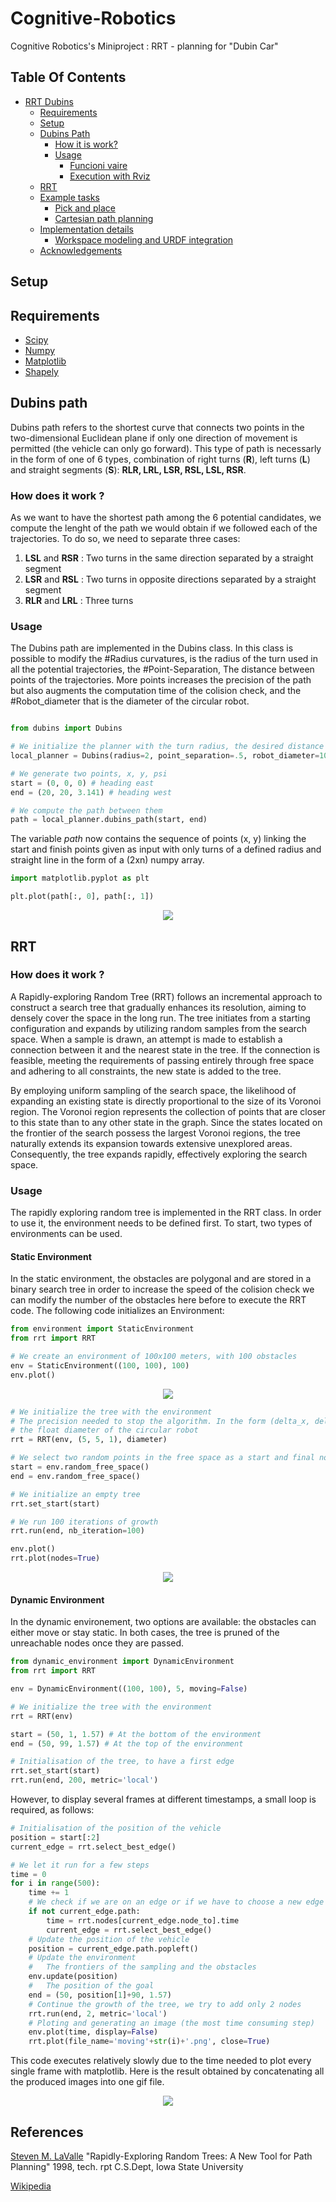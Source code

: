 # Cognitive-Robotics
Cognitive Robotics's Miniproject : RRT - planning for "Dubin Car"

## Table Of Contents

- [RRT Dubins](#RRT-Dubins)
  * [Requirements](#requirements)
  * [Setup](#setup)
  * [Dubins Path](#dubins-path)
    + [How it is work?](#how-it-is-work)
    + [Usage](#usage)
      + [Funcioni vaire](#standalone-execution)
      + [Execution with Rviz](#execution-with-rviz)
  * [RRT](#rrt)
  * [Example tasks](#example-tasks)
    + [Pick and place](#pick-and-place)
    + [Cartesian path planning](#cartesian-path-planning)
  * [Implementation details](#implementation-details)
    + [Workspace modeling and URDF integration](#workspace-modeling-and-urdf-integration)
  * [Acknowledgements](#acknowledgements)



## Setup

## Requirements

- [Scipy](https://www.scipy.org)
- [Numpy](https://numpy.org)
- [Matplotlib](https://matplotlib.org)
- [Shapely](https://pypi.org/project/Shapely)

## Dubins path

Dubins path refers to the shortest curve that connects two points in the two-dimensional Euclidean plane if only one direction of movement is permitted (the vehicle can only go forward). This type of path is necessarly in the form of one of 6 types, combination of right turns (**R**), left turns (**L**) and straight segments (**S**): **RLR, LRL, LSR, RSL, LSL, RSR**.

### How does it work ?

As we want to have the shortest path among the 6 potential candidates, we compute the lenght of the path we would obtain if we followed each of the trajectories. To do so, we need to separate three cases:
  1. **LSL** and **RSR** : Two turns in the same direction separated by a straight segment
  2. **LSR** and **RSL** : Two turns in opposite directions separated by a straight segment
  3. **RLR** and **LRL** : Three turns

### Usage 

The Dubins path are implemented in the Dubins class. 
In this class is possible to modify the #Radius curvatures, is the radius of the turn used in all the potential trajectories, the #Point-Separation, The distance between points of the trajectories. More points increases the precision of the path but also augments the computation time of the colision check, and the #Robot_diameter that is the diameter of the circular robot.

```python

from dubins import Dubins

# We initialize the planner with the turn radius, the desired distance between consecutive points, and robot_diameter
local_planner = Dubins(radius=2, point_separation=.5, robot_diameter=10)

# We generate two points, x, y, psi
start = (0, 0, 0) # heading east
end = (20, 20, 3.141) # heading west

# We compute the path between them
path = local_planner.dubins_path(start, end)
```
The variable *path* now contains the sequence of points (x, y) linking the start and finish points given as input with only turns of a defined radius and straight line in the form of a (2xn) numpy array.

```python
import matplotlib.pyplot as plt

plt.plot(path[:, 0], path[:, 1])
```
<p align="center">
  <img src="docs/1200px-Dubins1.svg.png">
</p>

## RRT

### How does it work ?

A Rapidly-exploring Random Tree (RRT) follows an incremental approach to construct a search tree that gradually enhances its resolution, aiming to densely cover the space in the long run. The tree initiates from a starting configuration and expands by utilizing random samples from the search space. When a sample is drawn, an attempt is made to establish a connection between it and the nearest state in the tree. If the connection is feasible, meeting the requirements of passing entirely through free space and adhering to all constraints, the new state is added to the tree.

By employing uniform sampling of the search space, the likelihood of expanding an existing state is directly proportional to the size of its Voronoi region. The Voronoi region represents the collection of points that are closer to this state than to any other state in the graph. Since the states located on the frontier of the search possess the largest Voronoi regions, the tree naturally extends its expansion towards extensive unexplored areas. Consequently, the tree expands rapidly, effectively exploring the search space.

### Usage

The rapidly exploring random tree is implemented in the RRT class.
In order to use it, the environment needs to be defined first. To start, two types of environments can be used.

#### Static Environment

In the static environment, the obstacles are polygonal and are stored in a binary search tree in order to increase the speed of the colision check we can modify the number of the obstacles here before to execute the RRT code.
The following code initializes an Environment:
```python
from environment import StaticEnvironment
from rrt import RRT

# We create an environment of 100x100 meters, with 100 obstacles
env = StaticEnvironment((100, 100), 100)
env.plot()
```
<p align="center">
  <img src="docs/without_nodes.png">
</p>

```python
# We initialize the tree with the environment
# The precision needed to stop the algorithm. In the form (delta_x, delta_y, delta_psi)
# the float diameter of the circular robot
rrt = RRT(env, (5, 5, 1), diameter)

# We select two random points in the free space as a start and final node
start = env.random_free_space()
end = env.random_free_space()

# We initialize an empty tree
rrt.set_start(start)

# We run 100 iterations of growth
rrt.run(end, nb_iteration=100)

env.plot()
rrt.plot(nodes=True)
```
<p align="center">
  <img src="docs/output.png">
</p>

#### Dynamic Environment
In the dynamic environement, two options are available: the obstacles can either move or stay static. In both cases, the tree is pruned of the unreachable nodes once they are passed.

```python
from dynamic_environment import DynamicEnvironment
from rrt import RRT

env = DynamicEnvironment((100, 100), 5, moving=False)

```

```python
# We initialize the tree with the environment
rrt = RRT(env)

start = (50, 1, 1.57) # At the bottom of the environment
end = (50, 99, 1.57) # At the top of the environment

# Initialisation of the tree, to have a first edge
rrt.set_start(start)
rrt.run(end, 200, metric='local')

```

However, to display several frames at different timestamps, a small loop is required, as follows:
```python
# Initialisation of the position of the vehicle
position = start[:2]
current_edge = rrt.select_best_edge()

# We let it run for a few steps
time = 0
for i in range(500):
    time += 1
    # We check if we are on an edge or if we have to choose a new edge
    if not current_edge.path:
        time = rrt.nodes[current_edge.node_to].time
        current_edge = rrt.select_best_edge()
    # Update the position of the vehicle
    position = current_edge.path.popleft()
    # Update the environment
    #   The frontiers of the sampling and the obstacles
    env.update(position)
    #   The position of the goal
    end = (50, position[1]+90, 1.57)
    # Continue the growth of the tree, we try to add only 2 nodes
    rrt.run(end, 2, metric='local')
    # Ploting and generating an image (the most time consuming step)
    env.plot(time, display=False)
    rrt.plot(file_name='moving'+str(i)+'.png', close=True)
```
This code executes relatively slowly due to the time needed to plot every single frame with matplotlib.
Here is the result obtained by concatenating all the produced images into one gif file.

<p align="center">
  <img src="docs/img/dyn_RRT.gif">
</p>

## References

[Steven M. LaValle](http://msl.cs.illinois.edu/~lavalle/papers/Lav98c.pdf) "Rapidly-Exploring Random Trees: A New Tool for Path Planning" 1998, tech. rpt C.S.Dept, Iowa State University

[Wikipedia](https://en.wikipedia.org/wiki/Rapidly-exploring_random_tree)
